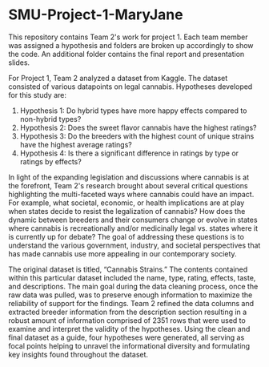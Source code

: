 # SMU-Project-1-MaryJane
This repository contains Team 2's work for project 1. Each team member was assigned a hypothesis and folders are broken up accordingly to show the code.
An additional folder contains the final report and presentation slides.

For Project 1, Team 2 analyzed a dataset from Kaggle. The dataset consisted of various datapoints on legal cannabis. Hypotheses developed for this study are:

1) Hypothesis 1: Do hybrid types have more happy effects compared to non-hybrid types? 
2) Hypothesis 2: Does the sweet flavor cannabis have the highest ratings?
3) Hypothesis 3: Do the breeders with the highest count of unique strains have the highest average ratings?
4) Hypothesis 4: Is there a significant difference in ratings by type or ratings by effects?

In light of the expanding legislation and discussions where cannabis is at the forefront, Team 2's research brought about several critical questions highlighting the multi-faceted ways where cannabis could have an impact. For example, what societal, economic, or health implications are at play when states decide to resist the legalization of cannabis? How does the dynamic between breeders and their consumers change or evolve in states where cannabis is recreationally  and/or medicinally legal vs. states where it is currently up for debate? The goal of addressing these questions is to understand the various government, industry, and societal perspectives that has made cannabis use more appealing in our contemporary society.

The original dataset is titled, “Cannabis Strains.” The contents contained within this particular dataset included the name, type, rating, effects, taste, and descriptions. The main goal during the data cleaning process, once the raw data was pulled, was to preserve enough information to maximize the reliability of support for the findings. Team 2 refined the data columns and extracted breeder information from the description section resulting in a robust amount of information comprised of 2351 rows that were used to examine and interpret the validity of the hypotheses. Using the clean and final dataset as a guide, four hypotheses were generated, all serving as focal points helping to unravel the informational diversity and formulating key insights found throughout the dataset.



